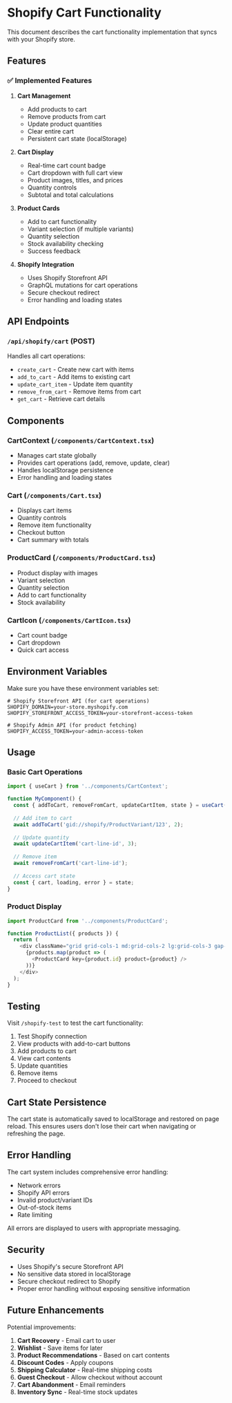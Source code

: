 # Shopify Cart Functionality

This document describes the cart functionality implementation that syncs with your Shopify store.

## Features

### ✅ Implemented Features

1. **Cart Management**
   - Add products to cart
   - Remove products from cart
   - Update product quantities
   - Clear entire cart
   - Persistent cart state (localStorage)

2. **Cart Display**
   - Real-time cart count badge
   - Cart dropdown with full cart view
   - Product images, titles, and prices
   - Quantity controls
   - Subtotal and total calculations

3. **Product Cards**
   - Add to cart functionality
   - Variant selection (if multiple variants)
   - Quantity selection
   - Stock availability checking
   - Success feedback

4. **Shopify Integration**
   - Uses Shopify Storefront API
   - GraphQL mutations for cart operations
   - Secure checkout redirect
   - Error handling and loading states

## API Endpoints

### `/api/shopify/cart` (POST)

Handles all cart operations:

- `create_cart` - Create new cart with items
- `add_to_cart` - Add items to existing cart
- `update_cart_item` - Update item quantity
- `remove_from_cart` - Remove items from cart
- `get_cart` - Retrieve cart details

## Components

### CartContext (`/components/CartContext.tsx`)
- Manages cart state globally
- Provides cart operations (add, remove, update, clear)
- Handles localStorage persistence
- Error handling and loading states

### Cart (`/components/Cart.tsx`)
- Displays cart items
- Quantity controls
- Remove item functionality
- Checkout button
- Cart summary with totals

### ProductCard (`/components/ProductCard.tsx`)
- Product display with images
- Variant selection
- Quantity selection
- Add to cart functionality
- Stock availability

### CartIcon (`/components/CartIcon.tsx`)
- Cart count badge
- Cart dropdown
- Quick cart access

## Environment Variables

Make sure you have these environment variables set:

```env
# Shopify Storefront API (for cart operations)
SHOPIFY_DOMAIN=your-store.myshopify.com
SHOPIFY_STOREFRONT_ACCESS_TOKEN=your-storefront-access-token

# Shopify Admin API (for product fetching)
SHOPIFY_ACCESS_TOKEN=your-admin-access-token
```

## Usage

### Basic Cart Operations

```typescript
import { useCart } from '../components/CartContext';

function MyComponent() {
  const { addToCart, removeFromCart, updateCartItem, state } = useCart();
  
  // Add item to cart
  await addToCart('gid://shopify/ProductVariant/123', 2);
  
  // Update quantity
  await updateCartItem('cart-line-id', 3);
  
  // Remove item
  await removeFromCart('cart-line-id');
  
  // Access cart state
  const { cart, loading, error } = state;
}
```

### Product Display

```typescript
import ProductCard from '../components/ProductCard';

function ProductList({ products }) {
  return (
    <div className="grid grid-cols-1 md:grid-cols-2 lg:grid-cols-3 gap-4">
      {products.map(product => (
        <ProductCard key={product.id} product={product} />
      ))}
    </div>
  );
}
```

## Testing

Visit `/shopify-test` to test the cart functionality:

1. Test Shopify connection
2. View products with add-to-cart buttons
3. Add products to cart
4. View cart contents
5. Update quantities
6. Remove items
7. Proceed to checkout

## Cart State Persistence

The cart state is automatically saved to localStorage and restored on page reload. This ensures users don't lose their cart when navigating or refreshing the page.

## Error Handling

The cart system includes comprehensive error handling:

- Network errors
- Shopify API errors
- Invalid product/variant IDs
- Out-of-stock items
- Rate limiting

All errors are displayed to users with appropriate messaging.

## Security

- Uses Shopify's secure Storefront API
- No sensitive data stored in localStorage
- Secure checkout redirect to Shopify
- Proper error handling without exposing sensitive information

## Future Enhancements

Potential improvements:

1. **Cart Recovery** - Email cart to user
2. **Wishlist** - Save items for later
3. **Product Recommendations** - Based on cart contents
4. **Discount Codes** - Apply coupons
5. **Shipping Calculator** - Real-time shipping costs
6. **Guest Checkout** - Allow checkout without account
7. **Cart Abandonment** - Email reminders
8. **Inventory Sync** - Real-time stock updates 